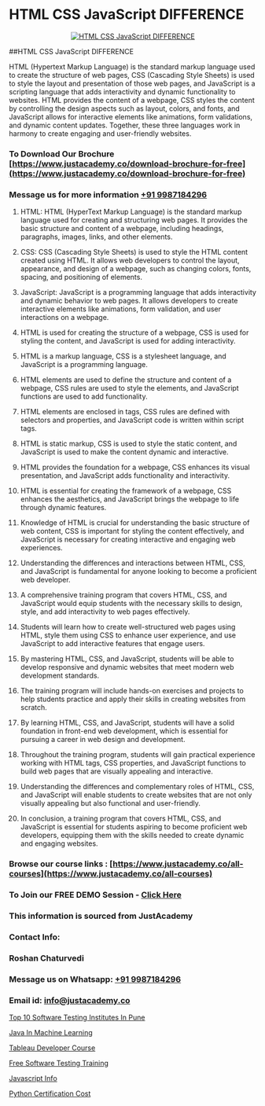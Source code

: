 # HTML CSS JavaScript DIFFERENCE

<p align="center">
  <a href="https://justacademy.co/course-detail/javascript-training">
    <img src="https://justacademy.co/storage2/course_image/1676636853_course_image.webp" alt="HTML CSS JavaScript DIFFERENCE">
  </a>
</p>
##HTML CSS JavaScript DIFFERENCE

HTML (Hypertext Markup Language) is the standard markup language used to create the structure of web pages, CSS (Cascading Style Sheets) is used to style the layout and presentation of those web pages, and JavaScript is a scripting language that adds interactivity and dynamic functionality to websites. HTML provides the content of a webpage, CSS styles the content by controlling the design aspects such as layout, colors, and fonts, and JavaScript allows for interactive elements like animations, form validations, and dynamic content updates. Together, these three languages work in harmony to create engaging and user-friendly websites.
### To Download Our Brochure [https://www.justacademy.co/download-brochure-for-free](https://www.justacademy.co/download-brochure-for-free)
### Message us for more information [+91 9987184296](https://api.whatsapp.com/send?phone=919987184296)
1) HTML:
HTML (HyperText Markup Language) is the standard markup language used for creating and structuring web pages. It provides the basic structure and content of a webpage, including headings, paragraphs, images, links, and other elements.

2) CSS:
CSS (Cascading Style Sheets) is used to style the HTML content created using HTML. It allows web developers to control the layout, appearance, and design of a webpage, such as changing colors, fonts, spacing, and positioning of elements.

3) JavaScript:
JavaScript is a programming language that adds interactivity and dynamic behavior to web pages. It allows developers to create interactive elements like animations, form validation, and user interactions on a webpage.

4) HTML is used for creating the structure of a webpage, CSS is used for styling the content, and JavaScript is used for adding interactivity.

5) HTML is a markup language, CSS is a stylesheet language, and JavaScript is a programming language.

6) HTML elements are used to define the structure and content of a webpage, CSS rules are used to style the elements, and JavaScript functions are used to add functionality.

7) HTML elements are enclosed in tags, CSS rules are defined with selectors and properties, and JavaScript code is written within script tags.

8) HTML is static markup, CSS is used to style the static content, and JavaScript is used to make the content dynamic and interactive.

9) HTML provides the foundation for a webpage, CSS enhances its visual presentation, and JavaScript adds functionality and interactivity.

10) HTML is essential for creating the framework of a webpage, CSS enhances the aesthetics, and JavaScript brings the webpage to life through dynamic features.

11) Knowledge of HTML is crucial for understanding the basic structure of web content, CSS is important for styling the content effectively, and JavaScript is necessary for creating interactive and engaging web experiences.

12) Understanding the differences and interactions between HTML, CSS, and JavaScript is fundamental for anyone looking to become a proficient web developer.

13) A comprehensive training program that covers HTML, CSS, and JavaScript would equip students with the necessary skills to design, style, and add interactivity to web pages effectively.

14) Students will learn how to create well-structured web pages using HTML, style them using CSS to enhance user experience, and use JavaScript to add interactive features that engage users.

15) By mastering HTML, CSS, and JavaScript, students will be able to develop responsive and dynamic websites that meet modern web development standards.

16) The training program will include hands-on exercises and projects to help students practice and apply their skills in creating websites from scratch.

17) By learning HTML, CSS, and JavaScript, students will have a solid foundation in front-end web development, which is essential for pursuing a career in web design and development.

18) Throughout the training program, students will gain practical experience working with HTML tags, CSS properties, and JavaScript functions to build web pages that are visually appealing and interactive.

19) Understanding the differences and complementary roles of HTML, CSS, and JavaScript will enable students to create websites that are not only visually appealing but also functional and user-friendly.

20) In conclusion, a training program that covers HTML, CSS, and JavaScript is essential for students aspiring to become proficient web developers, equipping them with the skills needed to create dynamic and engaging websites.

### Browse our course links : [https://www.justacademy.co/all-courses](https://www.justacademy.co/all-courses) 
### To Join our FREE DEMO Session - [Click Here](https://www.justacademy.co/register-for-course-demo)


### This information is sourced from JustAcademy
### Contact Info:
### Roshan Chaturvedi
### Message us on Whatsapp: [+91 9987184296](https://api.whatsapp.com/send?phone=919987184296)
### Email id: [info@justacademy.co](mailto:info@justacademy.co)
                
[Top 10 Software Testing Institutes In Pune](https://www.linkedin.com/pulse/top-10-software-testing-institutes-pune-justacademy-sunnyvale-eqv9c/)

[Java In Machine Learning](https://www.linkedin.com/pulse/java-machine-learning-justacademy-leicester-wikne?trackingId=H64S0FnPbYPsPIYJpMZkOw%3D%3D&lipi=urn%3Ali%3Apage%3Ad_flagship3_company_admin%3BIzRPuTOMRFCGaj50%2BCRC7g%3D%3D)

[Tableau Developer Course](https://medium.com/@akanshapatil/tableau-developer-course-d130286546ed)

[Free Software Testing Training](https://medium.com/@abhidnya.1068/free-software-testing-training-d018dbd8d618)

[Javascript Info](https://justacademyin.github.io/Articles/Javascript-Info)

[Python Certification Cost](https://justacademyin.github.io/justacademy/python-certification-cost)

